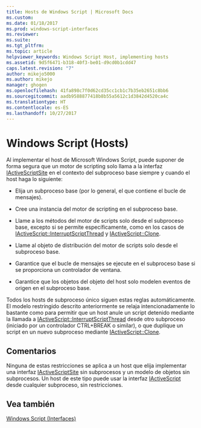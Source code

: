 ```yaml
---
title: Hosts de Windows Script | Microsoft Docs
ms.custom: 
ms.date: 01/18/2017
ms.prod: windows-script-interfaces
ms.reviewer: 
ms.suite: 
ms.tgt_pltfrm: 
ms.topic: article
helpviewer_keywords: Windows Script Host, implementing hosts
ms.assetid: 9d5f6471-b318-40f3-be01-d9cd0b1cdd47
caps.latest.revision: "7"
author: mikejo5000
ms.author: mikejo
manager: ghogen
ms.openlocfilehash: 41fa898c7f0d62cd35cc1cb1c7b35eb2651c8bb6
ms.sourcegitcommit: aadb9588877418b8b55a5612c1d3842d4520ca4c
ms.translationtype: HT
ms.contentlocale: es-ES
ms.lasthandoff: 10/27/2017
---
```

# <a name="windows-script-hosts"></a>Windows Script (Hosts)
Al implementar el host de Microsoft Windows Script, puede suponer de forma segura que un motor de scripting solo llama a la interfaz [IActiveScriptSite](../winscript/reference/iactivescriptsite.md) en el contexto del subproceso base siempre y cuando el host haga lo siguiente:  
  
-   Elija un subproceso base (por lo general, el que contiene el bucle de mensajes).  
  
-   Cree una instancia del motor de scripting en el subproceso base.  
  
-   Llame a los métodos del motor de scripts solo desde el subproceso base, excepto si se permite específicamente, como en los casos de [IActiveScript::InterruptScriptThread](../winscript/reference/iactivescript-interruptscriptthread.md) y [IActiveScript::Clone](../winscript/reference/iactivescript-clone.md).  
  
-   Llame al objeto de distribución del motor de scripts solo desde el subproceso base.  
  
-   Garantice que el bucle de mensajes se ejecute en el subproceso base si se proporciona un controlador de ventana.  
  
-   Garantice que los objetos del objeto del host solo modelen eventos de origen en el subproceso base.  
  
 Todos los hosts de subproceso único siguen estas reglas automáticamente. El modelo restringido descrito anteriormente se relaja intencionadamente lo bastante como para permitir que un host anule un script detenido mediante la llamada a [IActiveScript::InterruptScriptThread](../winscript/reference/iactivescript-interruptscriptthread.md) desde otro subproceso (iniciado por un controlador CTRL+BREAK o similar), o que duplique un script en un nuevo subproceso mediante [IActiveScript::Clone](../winscript/reference/iactivescript-clone.md).  
  
## <a name="remarks"></a>Comentarios  
 Ninguna de estas restricciones se aplica a un host que elija implementar una interfaz [IActiveScriptSite](../winscript/reference/iactivescriptsite.md) sin subprocesos y un modelo de objetos sin subprocesos. Un host de este tipo puede usar la interfaz [IActiveScript](../winscript/reference/iactivescript.md) desde cualquier subproceso, sin restricciones.  
  
## <a name="see-also"></a>Vea también  
 [Windows Script (Interfaces)](../winscript/windows-script-interfaces.md)